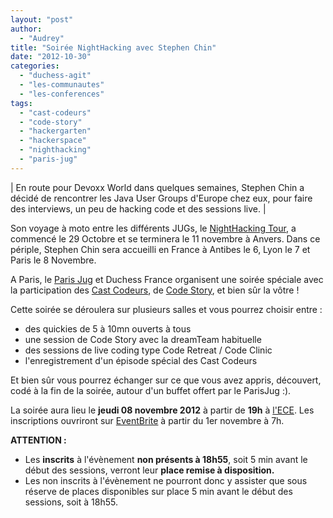 ```yaml
---
layout: "post"
author: 
  - "Audrey"
title: "Soirée NightHacking avec Stephen Chin"
date: "2012-10-30"
categories: 
  - "duchess-agit"
  - "les-communautes"
  - "les-conferences"
tags: 
  - "cast-codeurs"
  - "code-story"
  - "hackergarten"
  - "hackerspace"
  - "nighthacking"
  - "paris-jug"
---
```


| En route pour Devoxx World dans quelques semaines, Stephen Chin a décidé de rencontrer les Java User Groups d'Europe chez eux, pour faire des interviews, un peu de hacking code et des sessions live. |

Son voyage à moto entre les différents JUGs, le [NightHacking Tour](http://steveonjava.com/nighthacking/ "NightHackingTour"), a commencé le 29 Octobre et se terminera le 11 novembre à Anvers. Dans ce périple, Stephen Chin sera accueilli en France à Antibes le 6, Lyon le 7 et Paris le 8 Novembre.

A Paris, le [Paris Jug](http://www.parisjug.org/xwiki/bin/view/Main/WebHome "ParisJug") et Duchess France organisent une soirée spéciale avec la participation des [Cast Codeurs](http://lescastcodeurs.com/ "CastCodeurs"), de [Code Story](http://code-story.net/ "CodeStory"), et bien sûr la vôtre !

Cette soirée se déroulera sur plusieurs salles et vous pourrez choisir entre :

- des quickies de 5 à 10mn ouverts à tous
- une session de Code Story avec la dreamTeam habituelle
- des sessions de live coding type Code Retreat / Code Clinic
- l'enregistrement d'un épisode spécial des Cast Codeurs

Et bien sûr vous pourrez échanger sur ce que vous avez appris, découvert, codé à la fin de la soirée, autour d'un buffet offert par le ParisJug :).

La soirée aura lieu le **jeudi 08 novembre 2012** à partir de **19h** à [l'ECE](http://www.ece.fr/ "ECE"). Les inscriptions ouvriront sur [EventBrite](http://www.nighthackingtour-paris.eventbrite.com "nighthackingtour-paris.evenbrite.com") à partir du 1er novembre à 7h.

**ATTENTION :**

- Les **inscrits** à l'évènement **non présents à 18h55**, soit 5 min avant le début des sessions, verront leur **place remise à disposition.**
- Les non inscrits à l'évènement ne pourront donc y assister que sous réserve de places disponibles sur place 5 min avant le début des sessions, soit à 18h55.
